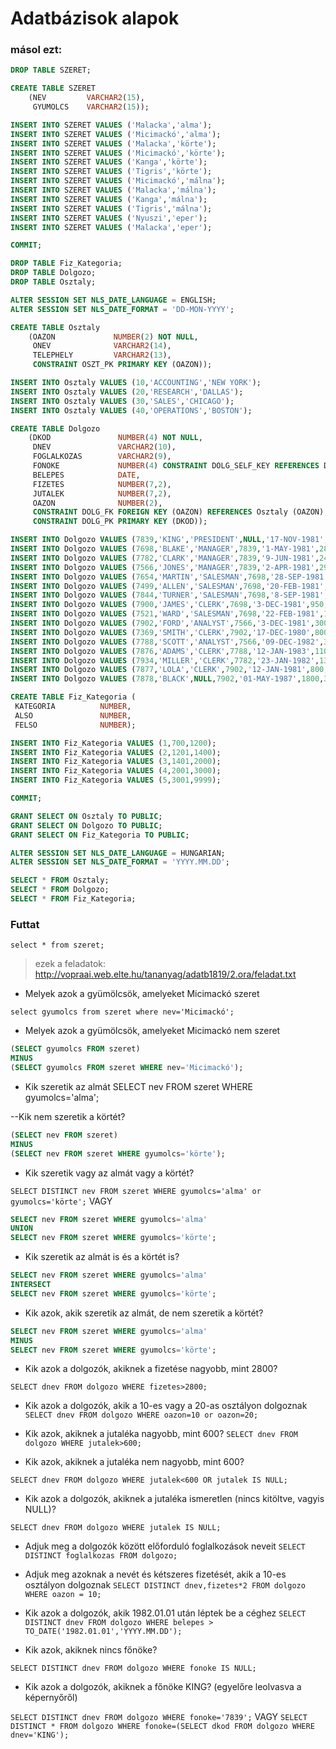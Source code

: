 # Adatbázisok alapok
### másol ezt:

```SQL
DROP TABLE SZERET; 

CREATE TABLE SZERET
    (NEV         VARCHAR2(15),
     GYUMOLCS    VARCHAR2(15));

INSERT INTO SZERET VALUES ('Malacka','alma');
INSERT INTO SZERET VALUES ('Micimackó','alma');
INSERT INTO SZERET VALUES ('Malacka','körte');
INSERT INTO SZERET VALUES ('Micimackó','körte');
INSERT INTO SZERET VALUES ('Kanga','körte');
INSERT INTO SZERET VALUES ('Tigris','körte');
INSERT INTO SZERET VALUES ('Micimackó','málna');
INSERT INTO SZERET VALUES ('Malacka','málna');
INSERT INTO SZERET VALUES ('Kanga','málna');
INSERT INTO SZERET VALUES ('Tigris','málna');
INSERT INTO SZERET VALUES ('Nyuszi','eper');
INSERT INTO SZERET VALUES ('Malacka','eper');

COMMIT; 

DROP TABLE Fiz_Kategoria;
DROP TABLE Dolgozo;
DROP TABLE Osztaly;

ALTER SESSION SET NLS_DATE_LANGUAGE = ENGLISH;
ALTER SESSION SET NLS_DATE_FORMAT = 'DD-MON-YYYY';

CREATE TABLE Osztaly
    (OAZON             NUMBER(2) NOT NULL,
     ONEV              VARCHAR2(14),
     TELEPHELY         VARCHAR2(13),
     CONSTRAINT OSZT_PK PRIMARY KEY (OAZON));

INSERT INTO Osztaly VALUES (10,'ACCOUNTING','NEW YORK');
INSERT INTO Osztaly VALUES (20,'RESEARCH','DALLAS');
INSERT INTO Osztaly VALUES (30,'SALES','CHICAGO');
INSERT INTO Osztaly VALUES (40,'OPERATIONS','BOSTON');

CREATE TABLE Dolgozo
    (DKOD               NUMBER(4) NOT NULL,
     DNEV               VARCHAR2(10),
     FOGLALKOZAS        VARCHAR2(9),
     FONOKE             NUMBER(4) CONSTRAINT DOLG_SELF_KEY REFERENCES Dolgozo (DKOD),
     BELEPES            DATE,
     FIZETES            NUMBER(7,2),
     JUTALEK            NUMBER(7,2),
     OAZON              NUMBER(2),
     CONSTRAINT DOLG_FK FOREIGN KEY (OAZON) REFERENCES Osztaly (OAZON),
     CONSTRAINT DOLG_PK PRIMARY KEY (DKOD));

INSERT INTO Dolgozo VALUES (7839,'KING','PRESIDENT',NULL,'17-NOV-1981',5000,NULL,10);
INSERT INTO Dolgozo VALUES (7698,'BLAKE','MANAGER',7839,'1-MAY-1981',2850,NULL,30);
INSERT INTO Dolgozo VALUES (7782,'CLARK','MANAGER',7839,'9-JUN-1981',2450,NULL,10);
INSERT INTO Dolgozo VALUES (7566,'JONES','MANAGER',7839,'2-APR-1981',2975,NULL,20);
INSERT INTO Dolgozo VALUES (7654,'MARTIN','SALESMAN',7698,'28-SEP-1981',1250,1400,30);
INSERT INTO Dolgozo VALUES (7499,'ALLEN','SALESMAN',7698,'20-FEB-1981',1600,300,30);
INSERT INTO Dolgozo VALUES (7844,'TURNER','SALESMAN',7698,'8-SEP-1981',1500,0,30);
INSERT INTO Dolgozo VALUES (7900,'JAMES','CLERK',7698,'3-DEC-1981',950,NULL,30);
INSERT INTO Dolgozo VALUES (7521,'WARD','SALESMAN',7698,'22-FEB-1981',1250,500,30);
INSERT INTO Dolgozo VALUES (7902,'FORD','ANALYST',7566,'3-DEC-1981',3000,NULL,20);
INSERT INTO Dolgozo VALUES (7369,'SMITH','CLERK',7902,'17-DEC-1980',800,NULL,20);
INSERT INTO Dolgozo VALUES (7788,'SCOTT','ANALYST',7566,'09-DEC-1982',3000,NULL,20);
INSERT INTO Dolgozo VALUES (7876,'ADAMS','CLERK',7788,'12-JAN-1983',1100,NULL,20);
INSERT INTO Dolgozo VALUES (7934,'MILLER','CLERK',7782,'23-JAN-1982',1300,NULL,10);
INSERT INTO Dolgozo VALUES (7877,'LOLA','CLERK',7902,'12-JAN-1981',800,NULL,NULL);
INSERT INTO Dolgozo VALUES (7878,'BLACK',NULL,7902,'01-MAY-1987',1800,300,NULL);

CREATE TABLE Fiz_Kategoria (
 KATEGORIA          NUMBER,
 ALSO               NUMBER,
 FELSO              NUMBER);

INSERT INTO Fiz_Kategoria VALUES (1,700,1200);
INSERT INTO Fiz_Kategoria VALUES (2,1201,1400);
INSERT INTO Fiz_Kategoria VALUES (3,1401,2000);
INSERT INTO Fiz_Kategoria VALUES (4,2001,3000);
INSERT INTO Fiz_Kategoria VALUES (5,3001,9999);

COMMIT; 

GRANT SELECT ON Osztaly TO PUBLIC; 
GRANT SELECT ON Dolgozo TO PUBLIC;
GRANT SELECT ON Fiz_Kategoria TO PUBLIC;

ALTER SESSION SET NLS_DATE_LANGUAGE = HUNGARIAN;
ALTER SESSION SET NLS_DATE_FORMAT = 'YYYY.MM.DD';

SELECT * FROM Osztaly;
SELECT * FROM Dolgozo;
SELECT * FROM Fiz_Kategoria;
```

### Futtat
`select * from szeret;`

> ezek a feladatok: http://vopraai.web.elte.hu/tananyag/adatb1819/2.ora/feladat.txt

- Melyek azok a gyümölcsök, amelyeket Micimackó szeret

`select gyumolcs from szeret where nev='Micimackó';`

- Melyek azok a gyümölcsök, amelyeket Micimackó nem szeret
```SQL
(SELECT gyumolcs FROM szeret)
MINUS
(SELECT gyumolcs FROM szeret WHERE nev='Micimackó');
```

- Kik szeretik az almát
SELECT nev FROM szeret WHERE gyumolcs='alma';

--Kik nem szeretik a körtét?
```SQL
(SELECT nev FROM szeret)
MINUS
(SELECT nev FROM szeret WHERE gyumolcs='körte');
```
- Kik szeretik vagy az almát vagy a körtét?

`SELECT DISTINCT nev FROM szeret WHERE gyumolcs='alma' or gyumolcs='körte';`
VAGY
```SQL
SELECT nev FROM szeret WHERE gyumolcs='alma' 
UNION 
SELECT nev FROM szeret WHERE gyumolcs='körte';
```
- Kik szeretik az almát is és a körtét is?
```SQL
SELECT nev FROM szeret WHERE gyumolcs='alma' 
INTERSECT
SELECT nev FROM szeret WHERE gyumolcs='körte';
```
- Kik azok, akik szeretik az almát, de nem szeretik a körtét?
```SQL
SELECT nev FROM szeret WHERE gyumolcs='alma' 
MINUS
SELECT nev FROM szeret WHERE gyumolcs='körte';
```
- Kik azok a dolgozók, akiknek a fizetése nagyobb, mint 2800?

`SELECT dnev FROM dolgozo WHERE fizetes>2800;`

- Kik azok a dolgozók, akik a 10-es vagy a 20-as osztályon dolgoznak
`SELECT dnev FROM dolgozo WHERE oazon=10 or oazon=20;`

- Kik azok, akiknek a jutaléka nagyobb, mint 600?
`SELECT dnev FROM dolgozo WHERE jutalek>600;`

- Kik azok, akiknek a jutaléka nem nagyobb, mint 600?

`SELECT dnev FROM dolgozo WHERE jutalek<600 OR jutalek IS NULL;`

- Kik azok a dolgozók, akiknek a jutaléka ismeretlen (nincs kitöltve, vagyis NULL)?

`SELECT dnev FROM dolgozo WHERE jutalek IS NULL;`

- Adjuk meg a dolgozók között előforduló foglalkozások neveit
`SELECT DISTINCT foglalkozas FROM dolgozo;`

- Adjuk meg azoknak a nevét és kétszeres fizetését, akik a 10-es osztályon dolgoznak
`SELECT DISTINCT dnev,fizetes*2 FROM dolgozo WHERE oazon = 10;`

- Kik azok a dolgozók, akik 1982.01.01 után léptek be a céghez
`SELECT DISTINCT dnev FROM dolgozo WHERE belepes > TO_DATE('1982.01.01','YYYY.MM.DD');`

- Kik azok, akiknek nincs főnöke?

`SELECT DISTINCT dnev FROM dolgozo WHERE fonoke IS NULL;`

- Kik azok a dolgozók, akiknek a főnöke KING? (egyelőre leolvasva a képernyőről) 

`SELECT DISTINCT dnev FROM dolgozo WHERE fonoke='7839';`
VAGY
`SELECT DISTINCT * FROM dolgozo WHERE fonoke=(SELECT dkod FROM dolgozo WHERE dnev='KING');`
